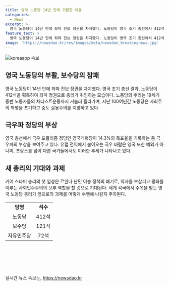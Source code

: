 ```yaml
---
title: 영국 노동당 14년 만에 귀환한 이유
categories:
  - News
excerpt: >
  영국 노동당이 14년 만에 좌파 진보 정권을 차지했다. 노동당이 영국 조기 총선에서 412석을 차지하여 보수당을 크게 압도했다. 이에 스타머 노동당 대표가 총리로 취임했다. 노동당은 노동자와 노동조합을 기반으로 하며, 실용주의를 지켜왔으나 유권자의 지지는 여전히 부족하다. 영국 노동당은 약자를 보듬고 평화를 유지하는 사회민주주의의 보루 역할을 하고자 한다.
feature_text: >
  영국 노동당이 14년 만에 좌파 진보 정권을 차지했다. 노동당이 영국 조기 총선에서 412석을 차지하여 보수당을 크게 압도했다. 이에 스타머 노동당 대표가 총리로 취임했다. 노동당은 노동자와 노동조합을 기반으로 하며, 실용주의를 지켜왔으나 유권자의 지지는 여전히 부족하다. 영국 노동당은 약자를 보듬고 평화를 유지하는 사회민주주의의 보루 역할을 하고자 한다.
image: 'https://newsdao.kr/res/images/meta/newsdao_breakingnews.jpg'
---
```


<p><img src="https://newsdao.kr/res/images/meta/newsdao_breakingnews.jpg" alt="koreaapp 속보" /></p>

<h2 data-ke-size="size26">영국 노동당의 부활, 보수당의 참패</h2>

<p data-ke-size="size16">영국 노동당이 14년 만에 좌파 진보 정권을 차지했다. 영국 조기 총선 결과, 노동당이 412석을 획득하여 좌파 정권으로 총리가 취임하는 모습이다. 노동당의 뿌리는 19세기 중반 노동자들의 차티스트운동까지 거슬러 올라가며, 지난 100여년간 노동당은 사회주의 혁명을 포기하고 중도 실용주의를 지양하고 있다.</p>

<h2 data-ke-size="size26">극우파 정당의 부상</h2>

<p data-ke-size="size16">영국 총선에서 극우 포퓰리즘 정당인 영국개혁당이 14.3%의 득표율을 기록하는 등 극우파의 부상을 보여주고 있다. 유럽 전역에서 불어오는 극우 바람은 영국 또한 예외가 아니며, 프랑스를 넘어 다른 국가들에서도 이러한 추세가 나타나고 있다.</p>

<h2 data-ke-size="size26">새 총리의 기대와 과제</h2>

<p data-ke-size="size16">키어 스타머 총리의 첫 일성은 르완다 난민 이송 정책의 폐기로, 약자를 보살피고 평화를 이루는 사회민주주의의 보루 역할을 할 것으로 기대된다. 세계 각국에서 주목을 받는 영국 노동당 총리가 앞으로의 과제를 어떻게 수행해 나갈지 주목된다.</p>

<table style="width: 718px; height: 213px;">
<tbody>
<tr>
<td style="text-align: center; height: 17px;"><b>당명</b></td>
<td style="text-align: center; height: 17px;"><b>석수</b></td>
</tr>
<tr>
<td style="text-align: center; height: 17px;">노동당</td>
<td style="text-align: center; height: 17px;">412석</td>
</tr>
<tr>
<td style="text-align: center; height: 17px;">보수당</td>
<td style="text-align: center; height: 17px;">121석</td>
</tr>
<tr>
<td style="text-align: center; height: 17px;">자유민주당</td>
<td style="text-align: center; height: 17px;">72석</td>
</tr>
</tbody>
</table>
실시간 뉴스 속보는, <a href="https://newsdao.kr" rel="dofollow">https://newsdao.kr</a>


